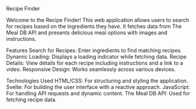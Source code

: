 Recipe Finder

Welcome to the Recipe Finder! This web application allows users to search for recipes based on the ingredients they have. It fetches data from The Meal DB API and presents delicious meal options with images and instructions.

Features
Search for Recipes: Enter ingredients to find matching recipes.
Dynamic Loading: Displays a loading indicator while fetching data.
Recipe Details: View details for each recipe including instructions and a link to a video.
Responsive Design: Works seamlessly across various devices.


Technologies Used
HTML/CSS: For structuring and styling the application.
Svelte: For building the user interface with a reactive approach.
JavaScript: For handling API requests and dynamic content.
The Meal DB API: Used for fetching recipe data.

